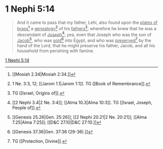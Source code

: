 # 1 Nephi 5:14

> And it came to pass that my father, Lehi, also found upon the <u>plates of brass</u>[^a] a <u>genealogy</u>[^b] of his <u>fathers</u>[^c]; wherefore he knew that he was a descendant of <u>Joseph</u>[^d]; yea, even that Joseph who was the son of <u>Jacob</u>[^e], who was <u>sold</u>[^f] into Egypt, and who was <u>preserved</u>[^g] by the hand of the Lord, that he might preserve his father, Jacob, and all his household from perishing with famine.

[1 Nephi 5:14](https://www.churchofjesuschrist.org/study/scriptures/bofm/1-ne/5?lang=eng&id=p14#p14)


[^a]: [[Mosiah 2.34|Mosiah 2:34.]]
[^b]: 1 Ne. 3:3, 12; [[Jarom 1.1|Jarom 1:1]]. TG [[Book of Remembrance]].
[^c]: TG [[Israel, Origins of]].
[^d]: [[2 Nephi 3.4|2 Ne. 3:4]]; [[Alma 10.3|Alma 10:3]]. TG [[Israel, Joseph, People of]].
[^e]: [[Genesis 25.26|Gen. 25:26]]; [[2 Nephi 20.21|2 Ne. 20:21]]; [[Alma 7.25|Alma 7:25]]; [[D&C 27.10|D&C 27:10.]]
[^f]: [[Genesis 37.36|Gen. 37:36 (29-36).]]
[^g]: TG [[Protection, Divine]].
